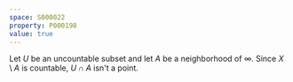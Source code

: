 ```yaml
---
space: S000022
property: P000198
value: true
---
```


Let $U$ be an uncountable subset and let $A$ be a neighborhood of $\infty$. Since $X \setminus A$ is countable, $U \cap A$ isn't a point.
